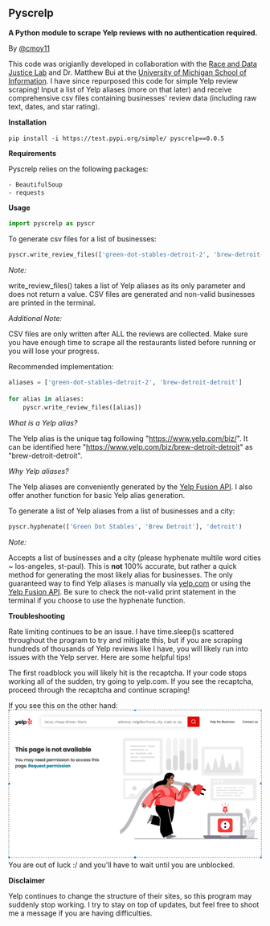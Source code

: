 ## Pyscrelp
**A Python module to scrape Yelp reviews with no authentication required.**

By [@cmoy11](https://github.com/cmoy11)

This code was origianlly developed in collaboration with the [Race and Data Justice Lab](https://www.radjusticelab.com/) and Dr. Matthew Bui at the [University of Michigan School of Information](https://www.si.umich.edu/). I have since repurposed this code for simple Yelp review scraping! Input a list of Yelp aliases (more on that later) and receive comprehensive csv files containing businesses' review data (including raw text, dates, and star rating).

**Installation**

```pip install -i https://test.pypi.org/simple/ pyscrelp==0.0.5```

**Requirements**

Pyscrelp relies on the following packages:

    - BeautifulSoup
    - requests

**Usage**

```python
import pyscrelp as pyscr
```    

To generate csv files for a list of businesses:
```python
pyscr.write_review_files(['green-dot-stables-detroit-2', 'brew-detroit-detroit'])
```
*Note:*

write_review_files() takes a list of Yelp aliases as its only parameter and does not return a value. CSV files are generated and non-valid businesses are printed in the terminal.

*Additional Note:*

CSV files are only written after ALL the reviews are collected. Make sure you have enough time to scrape all the restaurants listed before running or you will lose your progress. 

Recommended implementation:

```python
aliases = ['green-dot-stables-detroit-2', 'brew-detroit-detroit']

for alias in aliases:
    pyscr.write_review_files([alias])
```

*What is a Yelp alias?*

The Yelp alias is the unique tag following "https://www.yelp.com/biz/". It can be identified here "https://www.yelp.com/biz/brew-detroit-detroit" as "brew-detroit-detroit".

*Why Yelp aliases?*

The Yelp aliases are conveniently generated by the [Yelp Fusion  API](https://www.yelp.com/developers/documentation/v3/get_started). I also offer another function for basic Yelp alias generation.

To generate a list of Yelp aliases from a list of businesses and a city:
```python
pyscr.hyphenate(['Green Dot Stables', 'Brew Detroit'], 'detroit')
```
*Note:* 

Accepts a list of businesses and a city (please hyphenate multile word cities ~ los-angeles, st-paul). This is **not** 100% accurate, but rather a quick method for generating the most likely alias for businesses. The only guaranteed way to find Yelp aliases is manually via [yelp.com](yelp.com) or using the [Yelp Fusion  API](https://www.yelp.com/developers/documentation/v3/get_started). Be sure to check the not-valid print statement in the terminal if you choose to use the hyphenate function.

**Troubleshooting**

Rate limiting continues to be an issue. I have time.sleep()s scattered throughout the program to try and mitigate this, but if you are scraping hundreds of thousands of Yelp reviews like I have, you will likely run into issues with the Yelp server. Here are some helpful tips! 

The first roadblock you will likely hit is the recaptcha. If your code stops working all of the sudden, try going to yelp.com. If you see the recaptcha, proceed through the recaptcha and continue scraping!

If you see this on the other hand:
![image](images/troubleshooting.png)
You are out of luck :/ and you'll have to wait until you are unblocked.

**Disclaimer**

Yelp continues to change the structure of their sites, so this program may suddenly stop working. I try to stay on top of updates, but feel free to shoot me a message if you are having difficulties.